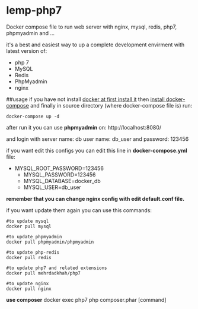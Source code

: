 # lemp-php7
Docker compose file to run web server with nginx, mysql, redis, php7, phpmyadmin and ...

it's a best and easiest way to up a complete development envirment with latest version of:

 - php 7
 - MySQL
 - Redis
 - PhpMyadmin
 - nginx

##usage
if you have not install [docker at first install it](https://docs.docker.com/engine/installation/)
then [install docker-compose](https://docs.docker.com/compose/install/)
and finally in source directory (where docker-compose file is) run:

    docker-compose up -d

after run it you can use **phpmyadmin** on:
http://localhost:8080/

and login with
server name: db
user name: db_user
and password: 123456

if you want edit this configs you can edit this line in **docker-compose.yml** file:
- MYSQL_ROOT_PASSWORD=123456
    - MYSQL_PASSWORD=123456
    - MYSQL_DATABASE=docker_db
    - MYSQL_USER=db_user

**remember that you can change nginx config with edit default.conf file.**

if you want update them again you can use this commands:

    #to update mysql
    docker pull mysql
    
    #to update phpmyadmin
    docker pull phpmyadmin/phpmyadmin
    
    #to update php-redis
    docker pull redis
    
    #to update php7 and related extensions
    docker pull mehrdadkhah/php7
    
    #to update nginx
    docker pull nginx

**use composer**
docker exec php7 php composer.phar [command]